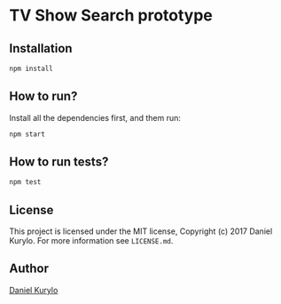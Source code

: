 # TV Show Search prototype

## Installation

```bash
npm install
```

## How to run?

Install all the dependencies first, and them run:

```bash
npm start
```

## How to run tests?

```bash
npm test
```

## License

This project is licensed under the MIT license, Copyright (c) 2017 Daniel Kurylo. For more information see `LICENSE.md`.

## Author 

[Daniel Kurylo](https://github.com/devon-pl)

